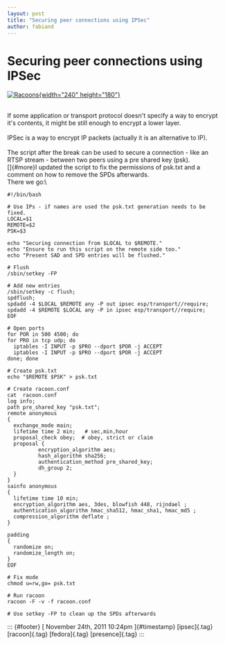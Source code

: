 ```yaml
---
layout: post
title: "Securing peer connections using IPSec"
author: fabiand
---
```



Securing peer connections using IPSec
=====================================

[![Racoons](http://farm3.staticflickr.com/2545/3697135072_fe88007ab6_m.jpg){width="240"
height="180"}](http://www.flickr.com/photos/trevorblake/3697135072/ "Racoons von Trevor Blake bei Flickr")

\
If some application or transport protocol doesn't specify a way to
encrypt it's contents, it might be still enough to encrypt a lower
layer.\
\
IPSec is a way to encrypt IP packets (actually it is an alternative to
IP).\
\
The script after the break can be used to secure a connection - like an
RTSP stream - between two peers using a pre shared key (psk).\
[]{#more}I updated the script to fix the permissions of psk.txt and a
comment on how to remove the SPDs afterwards.\
There we go:\

    #!/bin/bash

    # Use IPs - if names are used the psk.txt generation needs to be fixed.
    LOCAL=$1
    REMOTE=$2
    PSK=$3

    echo "Securing connection from $LOCAL to $REMOTE."
    echo "Ensure to run this script on the remote side too."
    echo "Present SAD and SPD entries will be flushed."

    # Flush
    /sbin/setkey -FP

    # Add new entries
    /sbin/setkey -c flush;
    spdflush;
    spdadd -4 $LOCAL $REMOTE any -P out ipsec esp/transport//require;
    spdadd -4 $REMOTE $LOCAL any -P in ipsec esp/transport//require;
    EOF

    # Open ports
    for POR in 500 4500; do
    for PRO in tcp udp; do
      iptables -I INPUT -p $PRO --dport $POR -j ACCEPT
      iptables -I INPUT -p $PRO --dport $POR -j ACCEPT
    done; done

    # Create psk.txt
    echo "$REMOTE $PSK" > psk.txt 

    # Create racoon.conf
    cat  racoon.conf
    log info;
    path pre_shared_key "psk.txt";
    remote anonymous
    {
      exchange_mode main;
      lifetime time 2 min;   # sec,min,hour
      proposal_check obey;  # obey, strict or claim
      proposal {
              encryption_algorithm aes;
              hash_algorithm sha256;
              authentication_method pre_shared_key;
              dh_group 2;
      }
    }
    sainfo anonymous
    {
      lifetime time 10 min;
      encryption_algorithm aes, 3des, blowfish 448, rijndael ;
      authentication_algorithm hmac_sha512, hmac_sha1, hmac_md5 ;
      compression_algorithm deflate ;
    }

    padding
    {
      randomize on;
      randomize_length on;
    }
    EOF

    # Fix mode
    chmod u=rw,go= psk.txt

    # Run racoon
    racoon -F -v -f racoon.conf

    # Use setkey -FP to clean up the SPDs afterwards

::: {#footer}
[ November 24th, 2011 10:24pm ]{#timestamp} [ipsec]{.tag} [racoon]{.tag}
[fedora]{.tag} [presence]{.tag}
:::
